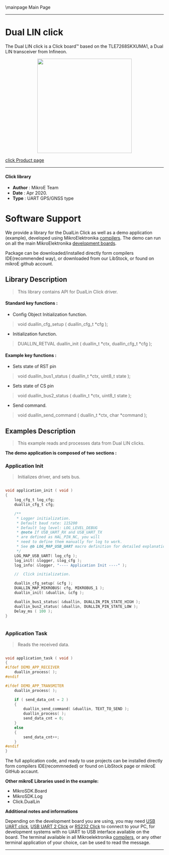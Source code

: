 \mainpage Main Page
 
---
# Dual LIN click

The Dual LIN click is a Click board™ based on the TLE7268SKXUMA1, a Dual LIN transceiver from Infineon.

<p align="center">
  <img src="https://download.mikroe.com/images/click_for_ide/duallin_click.png" height=300px>
</p>

[click Product page](https://www.mikroe.com/dual-lin-click)

---


#### Click library 

- **Author**        : MikroE Team
- **Date**          : Apr 2020.
- **Type**          : UART GPS/GNSS type


# Software Support

We provide a library for the DualLin Click 
as well as a demo application (example), developed using MikroElektronika 
[compilers](https://shop.mikroe.com/compilers). 
The demo can run on all the main MikroElektronika [development boards](https://shop.mikroe.com/development-boards).

Package can be downloaded/installed directly form compilers IDE(recommended way), or downloaded from our LibStock, or found on mikroE github account. 

## Library Description

> This library contains API for DualLin Click driver.

#### Standard key functions :

- Config Object Initialization function.
> void duallin_cfg_setup ( duallin_cfg_t *cfg ); 
 
- Initialization function.
> DUALLIN_RETVAL duallin_init ( duallin_t *ctx, duallin_cfg_t *cfg );

#### Example key functions :

- Sets state of RST pin
> void duallin_bus1_status ( duallin_t *ctx, uint8_t state );
 
- Sets state of  CS pin
> void duallin_bus2_status ( duallin_t *ctx, uint8_t state );

- Send command.
> void duallin_send_command ( duallin_t *ctx, char *command );

## Examples Description

> This example reads and processes data from Dual LIN clicks.

**The demo application is composed of two sections :**

### Application Init 

> Initializes driver, and sets bus.

```c

void application_init ( void )
{
    log_cfg_t log_cfg;
    duallin_cfg_t cfg;

    /** 
     * Logger initialization.
     * Default baud rate: 115200
     * Default log level: LOG_LEVEL_DEBUG
     * @note If USB_UART_RX and USB_UART_TX 
     * are defined as HAL_PIN_NC, you will 
     * need to define them manually for log to work. 
     * See @b LOG_MAP_USB_UART macro definition for detailed explanation.
     */
    LOG_MAP_USB_UART( log_cfg );
    log_init( &logger, &log_cfg );
    log_info( &logger, "---- Application Init ----" );

    //  Click initialization.

    duallin_cfg_setup( &cfg );
    DUALLIN_MAP_MIKROBUS( cfg, MIKROBUS_1 );
    duallin_init( &duallin, &cfg );

    duallin_bus1_status( &duallin, DUALLIN_PIN_STATE_HIGH );
    duallin_bus2_status( &duallin, DUALLIN_PIN_STATE_LOW );
    Delay_ms ( 100 );
}
  
```

### Application Task

> Reads the received data.

```c

void application_task ( void )
{
#ifdef DEMO_APP_RECEIVER
    duallin_process( );
#endif    

#ifdef DEMO_APP_TRANSMITER
    duallin_process( );

    if ( send_data_cnt = 2 )
    {
        duallin_send_command( &duallin, TEXT_TO_SEND );
        duallin_process( );
        send_data_cnt = 0;
    }
    else
    {
        send_data_cnt++;
    }    
#endif
}

```


The full application code, and ready to use projects can be  installed directly form compilers IDE(recommneded) or found on LibStock page or mikroE GitHub accaunt.

**Other mikroE Libraries used in the example:** 

- MikroSDK.Board
- MikroSDK.Log
- Click.DualLin

**Additional notes and informations**

Depending on the development board you are using, you may need 
[USB UART click](https://shop.mikroe.com/usb-uart-click), 
[USB UART 2 Click](https://shop.mikroe.com/usb-uart-2-click) or 
[RS232 Click](https://shop.mikroe.com/rs232-click) to connect to your PC, for 
development systems with no UART to USB interface available on the board. The 
terminal available in all Mikroelektronika 
[compilers](https://shop.mikroe.com/compilers), or any other terminal application 
of your choice, can be used to read the message.



---
